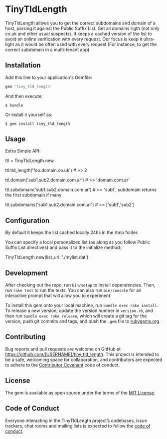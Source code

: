 # TinyTldLength

TinyTldLength allows you to get the correct subdomains and domain of a host, parsing it against the Public Suffix List. Get all domains rigth (not only co.uk and other usual suspects). It keeps a cached version of the list to avoid an online verification with every request. Our focus is keep it ultra-light as it would be often used with every request (For instance, to get the correct subdomain in a multi-tenant app).

## Installation

Add this line to your application's Gemfile:

```ruby
gem 'tiny_tld_length'
```

And then execute:

    $ bundle

Or install it yourself as:

    $ gem install tiny_tld_length

## Usage

Extra Simple API:

ttl = TinyTldLength.new

ttl.tld_length('foo.domain.co.uk') # >> 2

ttl.domain('sub1.sub2.domain.com.ar') # >> 'domain.com.ar'

ttl.subdomain('sub1.sub2.domain.com.ar') # >> 'sub1', subdomain returns the first subdomain if many

ttl.subdomains('sub1.sub2.domain.com.ar') # >> ['sub1','sub2']

## Configuration

By default it keeps the list cached locally 24hs in the /tmp folder.

You can specify a local personalized list (as along as you follow Public Suffix List directives) and pass it to the initialize method:

TinyTldLength.new(list_url: './mylist.dat')

## Development

After checking out the repo, run `bin/setup` to install dependencies. Then, run `rake test` to run the tests. You can also run `bin/console` for an interactive prompt that will allow you to experiment.

To install this gem onto your local machine, run `bundle exec rake install`. To release a new version, update the version number in `version.rb`, and then run `bundle exec rake release`, which will create a git tag for the version, push git commits and tags, and push the `.gem` file to [rubygems.org](https://rubygems.org).

## Contributing

Bug reports and pull requests are welcome on GitHub at https://github.com/[USERNAME]/tiny_tld_length. This project is intended to be a safe, welcoming space for collaboration, and contributors are expected to adhere to the [Contributor Covenant](http://contributor-covenant.org) code of conduct.

## License

The gem is available as open source under the terms of the [MIT License](https://opensource.org/licenses/MIT).

## Code of Conduct

Everyone interacting in the TinyTldLength project’s codebases, issue trackers, chat rooms and mailing lists is expected to follow the [code of conduct](https://github.com/[USERNAME]/tiny_tld_length/blob/master/CODE_OF_CONDUCT.md).
